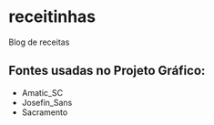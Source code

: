 # receitinhas
Blog de receitas

## Fontes usadas no Projeto Gráfico:
- Amatic_SC
- Josefin_Sans
- Sacramento

